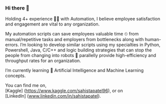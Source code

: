 ### Hi there 👋

Holding 4+ experience 👩‍💻 with Automation, I believe employee satisfaction and engagement are vital to any organization.

My automation scripts can save employees valuable time ⏲ from manual/repetitive tasks and employers from bottlenecks along with human-errors. I’m looking to develop similar scripts using my specialties in Python, Powershell, Java, C/C++ and logic building strategies that can stop the people from changing into robots 🤖 parallelly provide high-efficiency and throughput rates for an organization.

I’m currently learning 🌱 Artificial Intelligence and Machine Learning concepts.

You can find me on,<br>
[Kaggle] (https://www.kaggle.com/sahistapatel96), or on<br>
[LinkedIn] (www.linkedin.com/in/sahistapatel).

<!--
**Sahista-Patel/Sahista-Patel** is a ✨ _special_ ✨ repository because its `README.md` (this file) appears on your GitHub profile.

Here are some ideas to get you started:

- 🔭 I’m currently working on ...
- 🌱 I’m currently learning ...
- 👯 I’m looking to collaborate on ...
- 🤔 I’m looking for help with ...
- 💬 Ask me about ...
- 📫 How to reach me: ...
- 😄 Pronouns: ...
- ⚡ Fun fact: ...
-->
